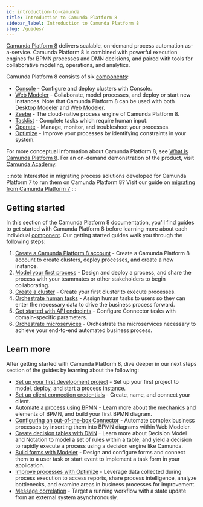```yaml
---
id: introduction-to-camunda
title: Introduction to Camunda Platform 8
sidebar_label: Introduction to Camunda Platform 8
slug: /guides/
---
```


[Camunda Platform 8](https://camunda.io) delivers scalable, on-demand process automation as-a-service. Camunda Platform 8 is combined with powerful execution engines for BPMN processes and DMN decisions, and paired with tools for collaborative modeling, operations, and analytics.

Camunda Platform 8 consists of six [components](/components/components-overview.md):

- [Console](/components/console/introduction-to-console.md) - Configure and deploy clusters with Console.
- [Web Modeler](/components/modeler/about-modeler.md) - Collaborate, model processes, and deploy or start new instances. Note that Camunda Platform 8 can be used with both [Desktop Modeler](/components/modeler/desktop-modeler/install-the-modeler.md) and [Web Modeler](/components/modeler/web-modeler/new-web-modeler.md).
- [Zeebe](/components/zeebe/zeebe-overview.md) - The cloud-native process engine of Camunda Platform 8.
- [Tasklist](/components/tasklist/introduction-to-tasklist.md) - Complete tasks which require human input.
- [Operate](/components/operate/operate-introduction.md) - Manage, monitor, and troubleshoot your processes.
- [Optimize](/components/optimize/what-is-optimize.md) - Improve your processes by identifying constraints in your system.

For more conceptual information about Camunda Platform 8, see [What is Camunda Platform 8](components/concepts/what-is-camunda-platform-8.md). For an on-demand demonstration of the product, visit [Camunda Academy](https://bit.ly/3CvooTX).

:::note
Interested in migrating process solutions developed for Camunda Platform 7 to run them on Camunda Platform 8? Visit our guide on [migrating from Camunda Platform 7](./migrating-from-camunda-platform-7.md)
:::

## Getting started

In this section of the Camunda Platform 8 documentation, you'll find guides to get started with Camunda Platform 8 before learning more about each individual [component](/components/components-overview.md). Our getting started guides walk you through the following steps:

1. [Create a Camunda Platform 8 account](./create-account.md) - Create a Camunda Platform 8 account to create clusters, deploy processes, and create a new instance.
2. [Model your first process](./model-your-first-process.md) - Design and deploy a process, and share the process with your teammates or other stakeholders to begin collaborating.
3. [Create a cluster](./create-cluster.md) - Create your first cluster to execute processes.
4. [Orchestrate human tasks](./getting-started-orchestrate-human-tasks.md) - Assign human tasks to users so they can enter the necessary data to drive the business process forward.
5. [Get started with API endpoints](./getting-started-orchestrate-api-endpoints.md) - Configure Connector tasks with domain-specific parameters.
6. [Orchestrate microservices](./getting-started-orchestrate-microservices.md) - Orchestrate the microservices necessary to achieve your end-to-end automated business process.

## Learn more

After getting started with Camunda Platform 8, dive deeper in our next steps section of the guides by learning about the following:

- [Set up your first development project](./setting-up-development-project.md) - Set up your first project to model, deploy, and start a process instance.
- [Set up client connection credentials](./setup-client-connection-credentials.md) - Create, name, and connect your client.
- [Automate a process using BPMN](./automating-a-process-using-bpmn.md) - Learn more about the mechanics and elements of BPMN, and build your first BPMN diagram.
- [Configuring an out-of-the-box Connector](./configuring-out-of-the-box-connector.md) - Automate complex business processes by inserting them into BPMN diagrams within Web Modeler.
- [Create decision tables with DMN](./create-decision-tables-using-dmn.md) - Learn more about Decision Model and Notation to model a set of rules within a table, and yield a decision to rapidly execute a process using a decision engine like Camunda.
- [Build forms with Modeler](./utilizing-forms.md) - Design and configure forms and connect them to a user task or start event to implement a task form in your application.
- [Improve processes with Optimize](./improve-processes-with-optimize.md) - Leverage data collected during process execution to access reports, share process intelligence, analyze bottlenecks, and examine areas in business processes for improvement.
- [Message correlation](./message-correlation.md) - Target a running workflow with a state update from an external system asynchronously.
